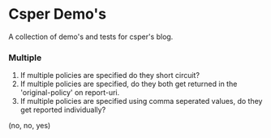 # Csper Demo's

A collection of demo's and tests for csper's blog.

### Multiple

1. If multiple policies are specified do they short circuit?
2. If multiple policies are specified, do they both get returned in the 'original-policy' on report-uri.
3. If multiple policies are specified using comma seperated values, do they get reported individually?

(no, no, yes)